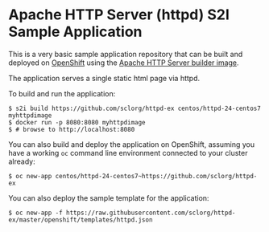 # Apache HTTP Server (httpd) S2I Sample Application

This is a very basic sample application repository that can be built and deployed
on [OpenShift](https://www.openshift.com) using the [Apache HTTP Server builder image](https://github.com/sclorg/httpd-container).

The application serves a single static html page via httpd.

To build and run the application:

```
$ s2i build https://github.com/sclorg/httpd-ex centos/httpd-24-centos7 myhttpdimage
$ docker run -p 8080:8080 myhttpdimage
$ # browse to http://localhost:8080
```

You can also build and deploy the application on OpenShift, assuming you have a
working `oc` command line environment connected to your cluster already:

`$ oc new-app centos/httpd-24-centos7~https://github.com/sclorg/httpd-ex`

You can also deploy the sample template for the application:

`$ oc new-app -f https://raw.githubusercontent.com/sclorg/httpd-ex/master/openshift/templates/httpd.json`